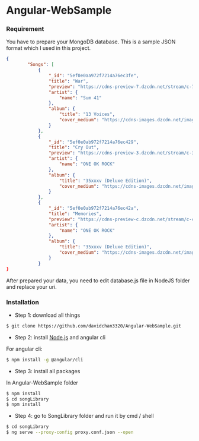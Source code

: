 # Angular-WebSample

### Requirement
You have to prepare your MongoDB database. This is a sample JSON format which I used in this project.

```json
{
        "Songs": [
            {
                "_id": "5ef0e0aa972f7214a76ec3fe",
                "title": "War",
                "preview": "https://cdns-preview-7.dzcdn.net/stream/c-7a3fe716b12c754eea91520fcc00568b-4.mp3",
                "artist": {
                    "name": "Sum 41"
                },
                "album": {
                    "title": "13 Voices",
                    "cover_medium": "https://cdns-images.dzcdn.net/images/cover/91c7ab2caeb92eef4d2eb7b7076a02af/250x250-000000-80-0-0.jpg"
                }
            },
            {
                "_id": "5ef0e0ab972f7214a76ec429",
                "title": "Cry Out",
                "preview": "https://cdns-preview-3.dzcdn.net/stream/c-330878ed8272dc620c1e5efebb1e1fcc-2.mp3",
                "artist": {
                    "name": "ONE OK ROCK"
                },
                "album": {
                    "title": "35xxxv (Deluxe Edition)",
                    "cover_medium": "https://cdns-images.dzcdn.net/images/cover/8690fb3799c2df8839b945160c341f1a/250x250-000000-80-0-0.jpg"
                }
            },
            {
                "_id": "5ef0e0ab972f7214a76ec42a",
                "title": "Memories",
                "preview": "https://cdns-preview-c.dzcdn.net/stream/c-c78195c9055e5e84e8caa73917db7f88-6.mp3",
                "artist": {
                    "name": "ONE OK ROCK"
                },
                "album": {
                    "title": "35xxxv (Deluxe Edition)",
                    "cover_medium": "https://cdns-images.dzcdn.net/images/cover/8690fb3799c2df8839b945160c341f1a/250x250-000000-80-0-0.jpg"
                }
            }
}
```

After prepared your data, you need to edit database.js file in NodeJS folder and replace your uri.


### Installation
- Step 1:
download all things
``` sh
$ git clone https://github.com/davidchan3320/Angular-WebSample.git
```

- Step 2:
install [Node.js](https://nodejs.org/en/) and angular cli

For angular cli:
``` sh
$ npm install -g @angular/cli
```

- Step 3:
install all packages

In Angular-WebSample folder
``` sh
$ npm install
$ cd songLibrary
$ npm install
```

- Step 4:
go to SongLibrary folder and run it by cmd / shell

``` sh
$ cd songLibrary
$ ng serve --proxy-config proxy.conf.json --open
```




